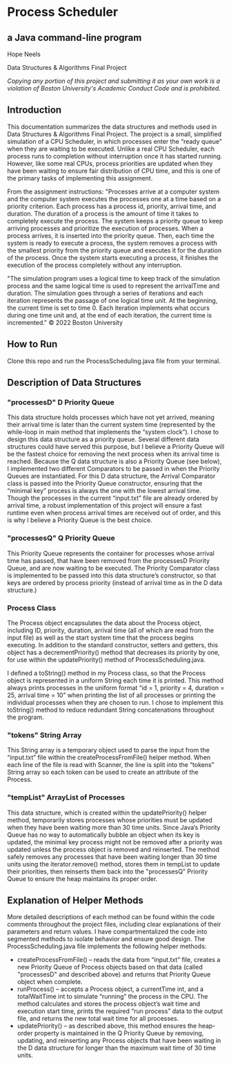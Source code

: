 # Process Scheduler
## a Java command-line program
Hope Neels

Data Structures & Algorithms Final Project

*Copying any portion of this project and submitting it as your own work is a violation of Boston University's Academic Conduct Code and is prohibited.*

## Introduction
This documentation summarizes the data structures and methods used in Data Structures & Algorithms Final Project. The project is a small, simplified simulation of a CPU Scheduler, in which processes enter the “ready queue” when they are waiting to be executed. Unlike a real CPU Scheduler, each process runs to completion without interruption once it has started running. However, like some real CPUs, process priorities are updated when they have been waiting to ensure fair distribution of CPU time, and this is one of the primary tasks of implementing this assignment.

From the assignment instructions: 
"Processes arrive at a computer system and the computer system executes the processes one at a time based on a priority criterion. Each process has a process id, priority, arrival time, and duration. The duration of a process is the amount of time it takes to completely execute the process. The system keeps a priority queue to keep arriving processes and prioritize the execution of processes. When a process arrives, it is inserted into the priority queue. Then, each time the system is ready to execute a process, the system removes a process with the smallest priority from the priority queue and executes it for the duration of the process. Once the system starts executing a process, it finishes the execution of the process completely without any interruption.

"The simulation program uses a logical time to keep track of the simulation process and the same logical time is used to represent the arrivalTime and duration. The simulation goes through a series of iterations and each iteration represents the passage of one logical time unit. At the beginning, the current time is set to time 0. Each iteration implements what occurs during one time unit and, at the end of each iteration, the current time is incremented." &copy; 2022 Boston University

## How to Run
Clone this repo and run the ProcessScheduling.java file from your terminal.


## Description of Data Structures

### "processesD" D Priority Queue
This data structure holds processes which have not yet arrived, meaning their arrival time is later than the current system time (represented by the while-loop in main method that implements the “system clock”). I chose to design this data structure as a priority queue. Several different data structures could have served this purpose, but I believe a Priority Queue will be the fastest choice for removing the next process when its arrival time is reached. Because the Q data structure is also a Priority Queue (see below), I implemented two different Comparators to be passed in when the Priority Queues are instantiated. For this D data structure, the Arrival Comparator class is passed into the Priority Queue constructor, ensuring that the “minimal key” process is always the one with the lowest arrival time. Though the processes in the current “input.txt” file are already ordered by arrival time, a robust implementation of this project will ensure a fast runtime even when process arrival times are received out of order, and this is why I believe a Priority Queue is the best choice.

### "processesQ" Q Priority Queue
This Priority Queue represents the container for processes whose arrival time has passed, that have been removed from the processesD Priority Queue, and are now waiting to be executed. The Priority Comparator class is implemented to be passed into this data structure’s constructor, so that keys are ordered by process priority (instead of arrival time as in the D data structure.)

### Process Class
The Process object encapsulates the data about the Process object, including ID, priority, duration, arrival time (all of which are read from the input file) as well as the start system time that the process begins executing. In addition to the standard constructor, setters and getters, this object has a decrementPriority() method that decreases its priority by one, for use within the updatePriority() method of ProcessScheduling.java.

I defined a toString() method in my Process class, so that the Process object is represented in a uniform String each time it is printed. This method always prints processes in the uniform format “id = 1, priority = 4, duration = 25, arrival time = 10” when printing the list of all processes or printing the individual processes when they are chosen to run. I chose to implement this toString() method to reduce redundant String concatenations throughout the program.

### "tokens" String Array
This String array is a temporary object used to parse the input from the “input.txt” file within the createProcessFromFile() helper method. When each line of the file is read with Scanner, the line is split into the “tokens” String array so each token can be used to create an attribute of the Process.

### "tempList" ArrayList of Processes
This data structure, which is created within the updatePriority() helper method, temporarily stores processes whose priorities must be updated when they have been waiting more than 30 time units. Since Java’s Priority Queue has no way to automatically bubble an object when its key is updated, the minimal key process might not be removed after a priority was updated unless the process object is removed and reinserted. The method safely removes any processes that have been waiting longer than 30 time units using the iterator.remove() method, stores them in tempList to update their priorities, then reinserts them back into the "processesQ" Priority Queue to ensure the heap maintains its proper order.

## Explanation of Helper Methods
More detailed descriptions of each method can be found within the code comments throughout the project files, including clear explanations of their parameters and return values. I have compartmentalized the code into segmented methods to isolate behavior and ensure good design. The ProcessScheduling.java file implements the following helper methods:
* createProcessFromFile() – reads the data from “input.txt” file, creates a new Priority Queue of Process objects based on that data (called "processesD" and described above) and returns that Priority Queue object when complete.
* runProcess() – accepts a Process object, a currentTime int, and a totalWaitTime int to simulate “running” the process in the CPU. The method calculates and stores the process object’s wait time and execution start time, prints the required “run process” data to the output file, and returns the new total wait time for all processes.
* updatePriority() – as described above, this method ensures the heap-order property is maintained in the Q Priority Queue by removing, updating, and reinserting any Process objects that have been waiting in the D data structure for longer than the maximum wait time of 30 time units.
